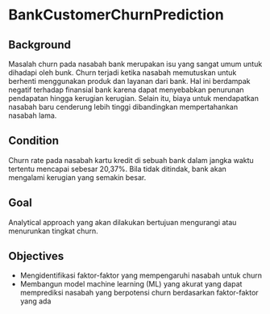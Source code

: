 # BankCustomerChurnPrediction

## Background
Masalah churn pada nasabah bank merupakan isu yang sangat umum untuk dihadapi oleh bunk. Churn terjadi ketika nasabah memutuskan untuk berhenti menggunakan produk dan layanan dari bank. Hal ini berdampak negatif terhadap finansial bank karena dapat menyebabkan penurunan pendapatan hingga kerugian kerugian. Selain itu, biaya untuk mendapatkan nasabah baru cenderung lebih tinggi dibandingkan mempertahankan nasabah lama.

## Condition
Churn rate pada nasabah kartu kredit di sebuah bank dalam jangka waktu tertentu mencapai sebesar 20,37%. Bila tidak ditindak, bank akan mengalami kerugian yang semakin besar. 

## Goal
Analytical approach yang akan dilakukan bertujuan mengurangi atau menurunkan tingkat churn. 

## Objectives
- Mengidentifikasi faktor-faktor yang mempengaruhi nasabah untuk churn
- Membangun model machine learning (ML) yang akurat yang dapat memprediksi nasabah yang berpotensi churn berdasarkan faktor-faktor yang ada
